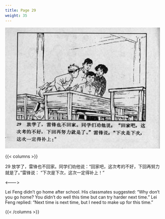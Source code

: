 ```yaml
---
title: Page 29
weight: 35
---
```


![leifeng page](./../../images/leifeng/seifert0522_lf_0036_0.jpg)

{{< columns >}}

29 放学了，雷锋也不回家。同学们劝他说：“回家吧，这次考的不好，下回再努力就是了。”雷锋说： “下次是下次，这次一定得补上！”

<--->

Lei Feng didn’t go home after school. His classmates suggested: “Why don’t you go home? You didn’t do well this time but can try harder next time.” Lei Feng replied: “Next time is next time, but I need to make up for this time.” 

{{< /columns >}}
